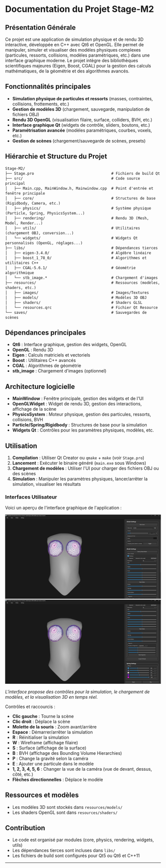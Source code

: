 # Documentation du Projet Stage-M2

## Présentation Générale

Ce projet est une application de simulation physique et de rendu 3D interactive, développée en C++ avec Qt6 et OpenGL. Elle permet de manipuler, simuler et visualiser des modèles physiques complexes (particules, ressorts, collisions, modèles paramétriques, etc.) dans une interface graphique moderne. Le projet intègre des bibliothèques scientifiques majeures (Eigen, Boost, CGAL) pour la gestion des calculs mathématiques, de la géométrie et des algorithmes avancés.

## Fonctionnalités principales
- **Simulation physique de particules et ressorts** (masses, contraintes, collisions, frottements, etc.)
- **Gestion de modèles 3D** (chargement, sauvegarde, manipulation de fichiers OBJ)
- **Rendu 3D OpenGL** (visualisation filaire, surface, colliders, BVH, etc.)
- **Interface graphique Qt** (widgets de contrôle, sliders, boutons, etc.)
- **Paramétrisation avancée** (modèles paramétriques, courbes, voxels, etc.)
- **Gestion de scènes** (chargement/sauvegarde de scènes, presets)

## Hiérarchie et Structure du Projet

```
Stage-M2/
├── Stage.pro                                   # Fichiers de build Qt
├── src/                                        # Code source principal
│   ├── Main.cpp, MainWindow.h, Mainwindow.cpp  # Point d'entrée et fenêtre principale
│   ├── core/                                   # Structures de base (Rigidbody, Camera, etc.)
│   ├── physics/                                # Système physique (Particle, Spring, PhysicsSystem...)
│   ├── rendering/                              # Rendu 3D (Mesh, Model, Render...)
│   ├── utils/                                  # Utilitaires (chargement OBJ, conversion...)
│   └── widgets/                                # Widgets Qt personnalisés (OpenGL, réglages...)
├── libs/                                       # Dépendances tierces
│   ├── eigen-3.4.0/                            # Algèbre linéaire
│   ├── boost_1_78_0/                           # Algorithmes et utilitaires C++
│   ├── CGAL-5.6.1/                             # Géométrie algorithmique
│   └── stb_image.*                             # Chargement d'images
├── resources/                                  # Ressources (modèles, shaders, etc.)
│   ├── images/                                 # Images/Textures
│   ├── models/                                 # Modèles 3D OBJ
│   ├── shaders/                                # Shaders GLSL
│   └── resources.qrc                           # Fichier Qt Resource
└── saves/                                      # Sauvegardes de scènes
```

## Dépendances principales
- **Qt6** : Interface graphique, gestion des widgets, OpenGL
- **OpenGL** : Rendu 3D
- **Eigen** : Calculs matriciels et vectoriels
- **Boost** : Utilitaires C++ avancés
- **CGAL** : Algorithmes de géométrie
- **stb_image** : Chargement d'images (optionnel)

## Architecture logicielle
- **MainWindow** : Fenêtre principale, gestion des widgets et de l'UI
- **OpenGLWidget** : Widget de rendu 3D, gestion des interactions, affichage de la scène
- **PhysicsSystem** : Moteur physique, gestion des particules, ressorts, collisions, BVH
- **Particle/Spring/Rigidbody** : Structures de base pour la simulation
- **Widgets Qt** : Contrôles pour les paramètres physiques, modèles, etc.

## Utilisation
1. **Compilation** : Utiliser Qt Creator ou `qmake` + `make` (voir `Stage.pro`)
2. **Lancement** : Exécuter le binaire généré (`main.exe` sous Windows)
3. **Chargement de modèles** : Utiliser l'UI pour charger des fichiers OBJ ou des scènes
4. **Simulation** : Manipuler les paramètres physiques, lancer/arrêter la simulation, visualiser les résultats

### Interfaces Utilisateur

Voici un aperçu de l'interface graphique de l'application :

![Interface principale](resources/images/interface1.png)
![Interface principale](resources/images/interface2.png)

_L'interface propose des contrôles pour la simulation, le chargement de modèles, et la visualisation 3D en temps réel._

Contrôles et raccourcis :
- **Clic gauche** : Tourne la scène
- **Clic droit** : Déplace la scène
- **Molette de la souris** : Zoom avant/arrière
- **Espace** : Démarrer/arrêter la simulation
- **R** : Réinitialiser la simulation
- **W** : Wireframe (affichage filaire)
- **S** : Surface (affichage de la surface)
- **B** : BVH (affichage des Bounding Volume Hierarchies)
- **P** : Change la gravité selon la caméra 
- **E** : Ajouter une particule dans le modèle
- **1, 2, 3, 4, 5, 6** : Changer la vue de la caméra (vue de devant, dessus, côté, etc.)
- **Flèches directionnelles** : Déplace le modèle

## Ressources et modèles
- Les modèles 3D sont stockés dans `resources/models/`
- Les shaders OpenGL sont dans `resources/shaders/`

## Contribution
- Le code est organisé par modules (core, physics, rendering, widgets, utils)
- Les dépendances tierces sont incluses dans `libs/`
- Les fichiers de build sont configurés pour Qt5 ou Qt6 et C++11

<!-- ## Auteurs et licences
- Voir les fichiers `README.md` et `LICENSE` dans chaque dossier de librairie tierce pour les conditions d'utilisation.
- Projet principal sous licence propriétaire (à préciser selon votre cas). -->

---
